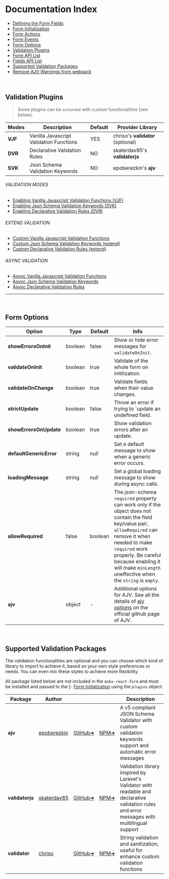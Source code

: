 # Documentation Index

- [Defining the Form Fields](https://github.com/foxhound87/mobx-react-form/blob/master/docs/DefiningFields.md)
- [Form Initialization](https://github.com/foxhound87/mobx-react-form/blob/master/docs/FormInit.md)
- [Form Actions](https://github.com/foxhound87/mobx-react-form/blob/master/docs/FormActions.md)
- [Form Events](https://github.com/foxhound87/mobx-react-form/blob/master/docs/FormEvents.md)
- [Form Options](https://github.com/foxhound87/mobx-react-form/blob/master/DOCUMENTATION.md#form-options)
- [Validation Plugins](https://github.com/foxhound87/mobx-react-form/blob/master/DOCUMENTATION.md#validation-plugins)
- [Form API List](https://github.com/foxhound87/mobx-react-form/blob/master/docs/FormApi.md)
- [Fields API List](https://github.com/foxhound87/mobx-react-form/blob/master/docs/FieldsApi.md)
- [Supported Validation Packages](https://github.com/foxhound87/mobx-react-form/blob/master/DOCUMENTATION.md#supported-validation-packages)
- [Remove AJV Warnings from webpack](https://github.com/foxhound87/mobx-react-form/blob/master/docs/EnablingSVKValidation.md#remove-ajv-warnings-from-webpack)


<br>

## Validation Plugins

> Some plugins can be `extended` with custom functionalities (see below).

| Modes | Description | Default | Provider Library |
|---|---|---|---|
| **VJF** | Vanilla Javascript Validation Functions | YES | chriso's **validator** (optional) |
| **DVR** | Declarative Validation Rules | NO | skaterdav85's **validatorjs** |
| **SVK** | Json Schema Validation Keywords | NO | epoberezkin's **ajv** |


###### VALIDATION MODES
- [Enabling Vanilla Javascript Validation Functions (VJF)](https://github.com/foxhound87/mobx-react-form/blob/master/docs/EnablingVJFValidation.md)
- [Enabling Json Schema Validation Keywords (SVK)](https://github.com/foxhound87/mobx-react-form/blob/master/docs/EnablingSVKValidation.md)
- [Enabling Declarative Validation Rules (DVR)](https://github.com/foxhound87/mobx-react-form/blob/master/docs/EnablingDVRValidation.md)

###### EXTEND VALIDATION
- [Custom Vanilla Javascript Validation Functions](https://github.com/foxhound87/mobx-react-form/blob/master/docs/CustomValidationFunctions.md)
- [Custom Json Schema Validation Keywords (extend)](https://github.com/foxhound87/mobx-react-form/blob/master/docs/CustomValidationKeywords.md)
- [Custom Declarative Validation Rules (extend)](https://github.com/foxhound87/mobx-react-form/blob/master/docs/CustomValidationRules.md)

###### ASYNC VALIDATION
- [Async Vanilla Javascript Validation Functions](https://github.com/foxhound87/mobx-react-form/blob/master/docs/CustomValidationFunctions.md#async-validation-functions)
- [Async Json Schema Validation Keywords](https://github.com/foxhound87/mobx-react-form/blob/master/docs/CustomValidationKeywords.md#async-validation-keywords)
- [Async Declarative Validation Rules](https://github.com/foxhound87/mobx-react-form/blob/master/docs/CustomValidationRules.md#async-validation-rules)

---

<br>

## Form Options

| Option | Type | Default | Info |
|---|---|---|---|
| **showErrorsOnInit** | boolean | false | Show or hide error messages for `validateOnInit`. |
| **validateOnInit** | boolean | true | Validate of the whole form on initilization. |
| **validateOnChange** | boolean | true | Validate fields when their value changes. |
| **strictUpdate** | boolean | false | Throw an error if trying to `update an undefined field. |
| **showErrorsOnUpdate** | boolean | true | Show validation errors after an update. |
| **defaultGenericError** | string | null | Set e default message to show when a generic error occurs. |
| **loadingMessage** | string | null | Set a global loading message to show during async calls. |
| **allowRequired** | false | boolean | The json-schema `required` property can work only if the object does not contain the field key/value pair, `allowRequired` can remove it when needed to make `required` work properly. Be careful because enabling it will make `minLength` uneffective when the `string` is `empty`. |
| **ajv** | object | - | Additional options for AJV. See all the details of [ajv options](https://github.com/epoberezkin/ajv#options) on the official github page of AJV. |


<br>

## Supported Validation Packages

The validation functionalities are optional and you can choose which kind of library to import to achieve it, based on your own style preferences or needs. You can even mix these styles to achieve more flexibility.

All package listed below are not included in the `mobx-react-form` and must be installed and passed to the [- [Form Initialization](https://github.com/foxhound87/mobx-react-form/blob/master/docs/FormInit.md)
 using the `plugins` object.


| Package | Author | | | Description |
|---|---|---|---|---|
| **ajv** | [epoberezkin](https://github.com/epoberezkin) | [GitHub&#10140;](https://github.com/epoberezkin/ajv) | [NPM&#10140;](https://www.npmjs.com/package/ajv) | A v5 compliant JSON Schema Validator with custom validation keywords support and automatic error messages |
| **validatorjs** | [skaterdav85](https://github.com/skaterdav85) | [GitHub&#10140;](https://github.com/skaterdav85/validatorjs) | [NPM&#10140;](https://www.npmjs.com/package/validatorjs) | Validation library inspired by Laravel's Validator with readable and declarative validation rules and error messages with multilingual support |
| **validator** | [chriso](https://github.com/chriso) | [GitHub&#10140;](https://github.com/chriso/validator.js) | [NPM&#10140;](https://www.npmjs.com/package/validator) | String validation and sanitization, useful for enhance custom validation functions |

